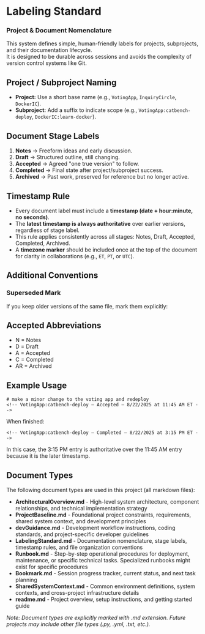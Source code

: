 <!-- InquiryCircle2 – LabelingStandard – Stage2 – 9/2/2025 at 7:10 AM ET -->  
<!-- accepted – 9/2/2025 at 7:25AM ET -->
# Labeling Standard
### Project & Document Nomenclature

This system defines simple, human-friendly labels for projects, subprojects, and their documentation lifecycle.  
It is designed to be durable across sessions and avoids the complexity of version control systems like Git.  

## Project / Subproject Naming
- **Project:** Use a short base name (e.g., `VotingApp`, `InquiryCircle`, `DockerIC`).  
- **Subproject:** Add a suffix to indicate scope (e.g., `VotingApp:catbench-deploy`, `DockerIC:learn-docker`).  

## Document Stage Labels
1. **Notes** → Freeform ideas and early discussion.  
2. **Draft** → Structured outline, still changing.  
3. **Accepted** → Agreed "one true version" to follow.  
4. **Completed** → Final state after project/subproject success.  
5. **Archived** → Past work, preserved for reference but no longer active.

## Timestamp Rule
- Every document label must include a **timestamp (date + hour:minute, no seconds)**.  
- The **latest timestamp is always authoritative** over earlier versions, regardless of stage label.  
- This rule applies consistently across all stages: Notes, Draft, Accepted, Completed, Archived.  
- A **timezone marker** should be included once at the top of the document   
  for clarity in collaborations (e.g., `ET`, `PT`, or `UTC`).    
      
## Additional Conventions  
### Superseded Mark 
If you keep older versions of the same file, mark them explicitly:
    <!-- VotingApp:catbench-deploy – Accepted – 8/22/2025 at 11:45 AM ET (superseded) -->  

## Accepted Abbreviations
- N = Notes
- D = Draft
- A = Accepted
- C = Completed
- AR = Archived

## Example Usage
```
# make a minor change to the voting app and redeploy
<!-- VotingApp:catbench-deploy – Accepted – 8/22/2025 at 11:45 AM ET -->
```
When finished:
```
<!-- VotingApp:catbench-deploy – Completed – 8/22/2025 at 3:15 PM ET -->
```
In this case, the 3:15 PM entry is authoritative over the 11:45 AM entry because it is the later timestamp.

## Document Types
The following document types are used in this project (all markdown files):

- **ArchitecturalOverview.md** - High-level system architecture, component relationships, and technical implementation strategy
- **ProjectBaseline.md** - Foundational project constraints, requirements, shared system context, and development principles  
- **devGuidance.md** - Development workflow instructions, coding standards, and project-specific developer guidelines
- **LabelingStandard.md** - Documentation nomenclature, stage labels, timestamp rules, and file organization conventions
- **Runbook.md** - Step-by-step operational procedures for deployment, maintenance, or specific technical tasks. Specialized runbooks might exist for specific procedures
- **Bookmark.md** - Session progress tracker, current status, and next task planning
- **SharedSystemContext.md** - Common environment definitions, system contexts, and cross-project infrastructure details  
- **readme.md** - Project overview, setup instructions, and getting started guide

*Note: Document types are explicitly marked with .md extension. Future projects may include other file types (.py, .yml, .txt, etc.).*